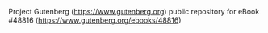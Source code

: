 Project Gutenberg (https://www.gutenberg.org) public repository for eBook #48816 (https://www.gutenberg.org/ebooks/48816)

